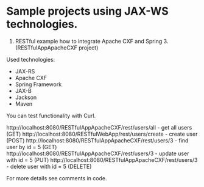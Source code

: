 Sample projects using JAX-WS technologies.
=========================

1) RESTful example how to integrate Apache CXF and Spring 3. (RESTfulAppApacheCXF project)
 
Used technologies:
- JAX-RS
- Apache CXF
- Spring Framework
- JAX-B
- Jackson
- Maven

You can test functionality with Curl.

http://localhost:8080/RESTfulAppApacheCXF/rest/users/all - get all users (GET) 
http://localhost:8080/RESTfulWebApp/rest/users/create - create user (POST) 
http://localhost:8080/RESTfulAppApacheCXF/rest/users/3 - find user by id = 5 (GET) 
http://localhost:8080/RESTfulAppApacheCXF/rest/users/3 - update user with id = 5 (PUT) 
http://localhost:8080/RESTfulAppApacheCXF/rest/users/3 - delete user with id = 5 (DELETE)

For more details see comments in code.
